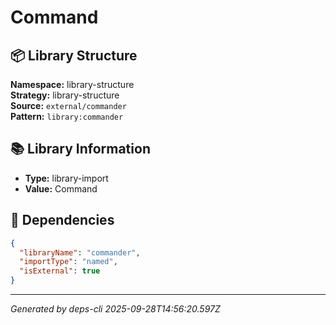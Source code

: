 # Command

## 📦 Library Structure

**Namespace:** library-structure  
**Strategy:** library-structure  
**Source:** `external/commander`  
**Pattern:** `library:commander`

## 📚 Library Information

- **Type:** library-import
- **Value:** Command

## 🔗 Dependencies

```json
{
  "libraryName": "commander",
  "importType": "named",
  "isExternal": true
}
```

---
*Generated by deps-cli 2025-09-28T14:56:20.597Z*
